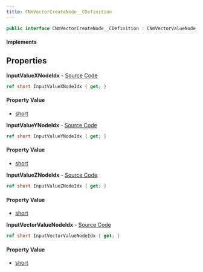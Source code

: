```yaml
---
title: CNmVectorCreateNode__CDefinition
---
```


```csharp
public interface CNmVectorCreateNode__CDefinition : CNmVectorValueNode__CDefinition, CNmValueNode__CDefinition, CNmGraphNode__CDefinition, ISchemaClass<CNmGraphNode__CDefinition>, ISchemaClass<CNmValueNode__CDefinition>, ISchemaClass<CNmVectorValueNode__CDefinition>, ISchemaClass<CNmVectorCreateNode__CDefinition>, ISchemaField, ISchemaClass, INativeHandle
```

#### Implements

## Properties

**InputValueXNodeIdx** - [Source Code](https://github.com/swiftly-solution/swiftlys2/blob/master/managed/src/SwiftlyS2.Generated/Schemas/Interfaces/CNmVectorCreateNode__CDefinition.cs#L18)

```csharp
ref short InputValueXNodeIdx { get; }
```

#### Property Value

- [short](https://learn.microsoft.com/dotnet/api/system.int16)

**InputValueYNodeIdx** - [Source Code](https://github.com/swiftly-solution/swiftlys2/blob/master/managed/src/SwiftlyS2.Generated/Schemas/Interfaces/CNmVectorCreateNode__CDefinition.cs#L20)

```csharp
ref short InputValueYNodeIdx { get; }
```

#### Property Value

- [short](https://learn.microsoft.com/dotnet/api/system.int16)

**InputValueZNodeIdx** - [Source Code](https://github.com/swiftly-solution/swiftlys2/blob/master/managed/src/SwiftlyS2.Generated/Schemas/Interfaces/CNmVectorCreateNode__CDefinition.cs#L22)

```csharp
ref short InputValueZNodeIdx { get; }
```

#### Property Value

- [short](https://learn.microsoft.com/dotnet/api/system.int16)

**InputVectorValueNodeIdx** - [Source Code](https://github.com/swiftly-solution/swiftlys2/blob/master/managed/src/SwiftlyS2.Generated/Schemas/Interfaces/CNmVectorCreateNode__CDefinition.cs#L16)

```csharp
ref short InputVectorValueNodeIdx { get; }
```

#### Property Value

- [short](https://learn.microsoft.com/dotnet/api/system.int16)

